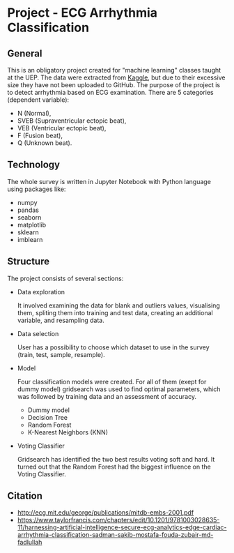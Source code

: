 # Project - ECG Arrhythmia Classification

## General
This is an obligatory project created for "machine learning" classes taught at the UEP. 
The data were extracted from [Kaggle](https://www.kaggle.com/datasets/sadmansakib7/ecg-arrhythmia-classification-dataset?select=Sudden+Cardiac+Death+Holter+Database.csv), but due to their excessive size they have not been uploaded to GitHub. 
The purpose of the project is to detect arrhythmia based on ECG examination. There are 5 categories (dependent variable):
- N (Normal),
- SVEB (Supraventricular ectopic beat),
- VEB (Ventricular ectopic beat),
- F (Fusion beat),
- Q (Unknown beat).

## Technology
The whole survey is written in Jupyter Notebook with Python language using packages like:
- numpy
- pandas
- seaborn
- matplotlib
- sklearn
- imblearn

## Structure
The project consists of several sections:
- Data exploration

  It involved examining the data for blank and outliers values, visualising them, spliting them into training and test data, creating an additional variable, and resampling data.
  
- Data selection

  User has a possibility to choose which dataset to use in the survey (train, test, sample, resample).
  
- Model

  Four classification models were created. For all of them (exept for dummy model) gridsearch was used to find optimal parameters, which was followed by training data and an assessment of accuracy.
  
    - Dummy model
    - Decision Tree
    - Random Forest
    - K-Nearest Neighbors (KNN)


- Voting Classifier

  Gridsearch has identified the two best results voting soft and hard. It turned out that the Random Forest had the biggest influence on the Voting Classifier.
    

## Citation

- http://ecg.mit.edu/george/publications/mitdb-embs-2001.pdf
- https://www.taylorfrancis.com/chapters/edit/10.1201/9781003028635-11/harnessing-artificial-intelligence-secure-ecg-analytics-edge-cardiac-arrhythmia-classification-sadman-sakib-mostafa-fouda-zubair-md-fadlullah
